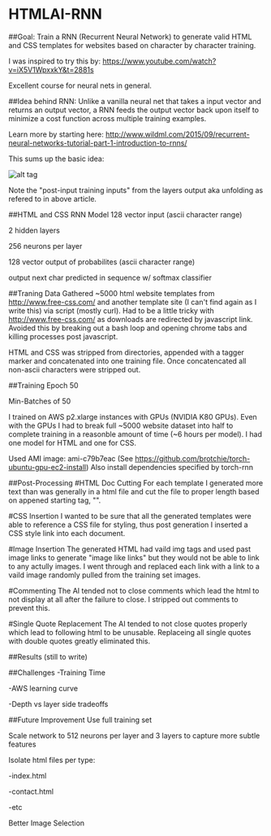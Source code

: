 # HTMLAI-RNN
##Goal:
Train a RNN (Recurrent Neural Network) to generate valid HTML and CSS templates for websites based on character by character training.

I was inspired to try this by:
https://www.youtube.com/watch?v=iX5V1WpxxkY&t=2881s

Excellent course for neural nets in general.

##Idea behind RNN:
Unlike a vanilla neural net that takes a input vector and returns an output vector, a RNN feeds the output vector back upon itself to minimize a cost function across multiple training examples.

Learn more by starting here:
http://www.wildml.com/2015/09/recurrent-neural-networks-tutorial-part-1-introduction-to-rnns/

This sums up the basic idea:

![alt tag](http://d3kbpzbmcynnmx.cloudfront.net/wp-content/uploads/2015/09/bidirectional-rnn-300x196.png)

Note the "post-input training inputs" from the layers output aka unfolding as refered to in above article.


##HTML and CSS RNN Model
128 vector input (ascii character range)

2 hidden layers

256 neurons per layer

128 vector output of probabilites (ascii character range)

output next char predicted in sequence w/ softmax classifier

##Traning Data
Gathered ~5000 html website templates from http://www.free-css.com/ and another template site (I can't find again as I write this) via script (mostly curl). Had to be a little tricky with http://www.free-css.com/ as downloads are redirected by javascript link. Avoided this by breaking out a bash loop and opening chrome tabs and killing processes post javascript.

HTML and CSS was stripped from directories, appended with a tagger marker and concatenated into one training file.
Once concatencated all non-ascii characters were stripped out.

##Training
Epoch 50

Min-Batches of 50

I trained on AWS p2.xlarge instances with GPUs (NVIDIA K80 GPUs). Even with the GPUs I had to break full ~5000 website dataset into half to complete training in a reasonble amount of time (~6 hours per model). I had one model for HTML and one for CSS.

Used AMI image: ami-c79b7eac (See https://github.com/brotchie/torch-ubuntu-gpu-ec2-install)
Also install dependencies specified by torch-rnn

##Post-Processing
#HTML Doc Cutting
For each template I generated more text than was generally in a html file and cut the file to proper length based on appened starting tag, "<!DOCTYPE ", and "</htlm>".

#CSS Insertion
I wanted to be sure that all the generated templates were able to reference a CSS file for styling, thus post generation I inserted a CSS style link into each document.

#Image Insertion
The generated HTML had vaild img tags and used past image links to generate "image like links" but they would not be able to link to any actully images. I went through and replaced each link with a link to a vaild image randomly pulled from the training set images.

#Commenting
The AI tended not to close comments which lead the html to not display at all after the failure to close. I stripped out comments to prevent this.

#Single Quote Replacement
The AI tended to not close quotes properly which lead to following html to be unusable. Replaceing all single quotes with double quotes greatly eliminated this.

##Results
(still to write)

##Challenges
-Training Time

-AWS learning curve

-Depth vs layer side tradeoffs

##Future Improvement
Use full training set

Scale network to 512 neurons per layer and 3 layers to capture more subtle features

Isolate html files per type:

-index.html

-contact.html

-etc

Better Image Selection


